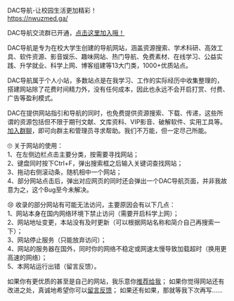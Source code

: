 DAC导航-让校园生活更加精彩！  
https://nwuzmed.ga/

DAC导航交流群已开通，[点击这里加入哦！](https://qm.qq.com/cgi-bin/qm/qr?k=EN5zgCRquP85ZEpOV50K1RjNYhVDWCDQ&authKey=417cYvALFfyByeShn4jKYKuR5qrd0wEWruChl2OejoFTLDdR%2FwDDU0lGk70fhlAJ&noverify=0&group_code=780665645)

DAC导航是专为在校大学生创建的导航网站，涵盖资源搜索、学术科研、高效工具、软件资源、影音娱乐、趣味网站、热门导航、免费素材、在线学习、公益实践、升学就业、科学上网、博客组建等13大门类，1000+优质站点。

DAC导航属于个人小站，多数站点是在我学习、工作的实际经历中收集整理的，搭建网站除了花费时间精力外，没有任何成本，因此也永远不会开启打赏、付费、广告等盈利模式。

DAC在提供网站指引和导航的同时，也免费提供资源搜索、下载、传递，这些所谓的资源包括但不限于期刊文献、文库资料、VIP影音、破解软件、实用工具等。[加入群聊](https://qm.qq.com/cgi-bin/qm/qr?k=EN5zgCRquP85ZEpOV50K1RjNYhVDWCDQ&authKey=417cYvALFfyByeShn4jKYKuR5qrd0wEWruChl2OejoFTLDdR%2FwDDU0lGk70fhlAJ&noverify=0&group_code=780665645)，即可向群主和管理员寻求帮助。我们不万能，但一定尽己所能。

🙄 关于网站的使用：<br>
1、在左侧边栏点击主要分类，按需要寻找网站；<br>
2、键盘同时按下Ctrl+F，弹出搜索框之后输入关键词查找网站；<br>
3、拖动右侧滚动条，随机相中一个网站；<br>
4、部分网站点击后，弹出对应网页的同时还会弹出一个DAC导航页面，并非我故意为之，这个Bug至今未解决。<br>

😢 收录的部分网站有可能无法访问，主要原因会有以下几点：<br>
1、网站本身在国内网络环境下禁止访问（需要开启科学上网）；<br>
2、网站地址变更，本站没有及时更新（可以根据网站名称和简介自己再搜索一下）；<br>
3、网站停止服务（只能放弃访问）；<br>
4、网站的服务器在国外，同时你的网络不稳定或网速太慢导致加载超时（换用更高速的网络）；<br>
5、本网站运行出错（留言反馈）。<br>

如果你有更优质的甚至是自己的网站，我乐意你[推荐给我](https://support.qq.com/products/313460?#label=show)；
如果你觉得网站还有改进之处，真诚地希望你可以[留言反馈](https://support.qq.com/products/313460?#label=show)；
如果还有如果，那就等我下次再写……
